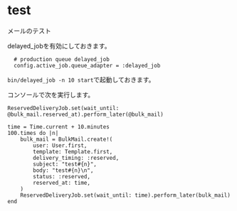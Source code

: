 # test

メールのテスト

delayed_jobを有効にしておきます。

```
  # production queue delayed_job
  config.active_job.queue_adapter = :delayed_job
```

`bin/delayed_job -n 10 start`で起動しておきます。

コンソールで次を実行します。

```
ReservedDeliveryJob.set(wait_until: @bulk_mail.reserved_at).perform_later(@bulk_mail)

time = Time.current + 10.minutes
100.times do |n|
    bulk_mail = BulkMail.create!(
        user: User.first,
        template: Template.first,
        delivery_timing: :reserved,
        subject: "test#{n}",
        body: "test#{n}\n",
        status: :reserved,
        reserved_at: time,
    )
    ReservedDeliveryJob.set(wait_until: time).perform_later(bulk_mail)
end
```

